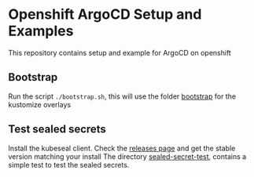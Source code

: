 # Openshift ArgoCD Setup and Examples
This repository contains setup and example for ArgoCD on openshift


## Bootstrap
Run the script ```./bootstrap.sh```, this will use the folder [bootstrap](bootstrap) for the kustomize overlays

## Test sealed secrets
Install the kubeseal client.
Check the [releases page](https://github.com/bitnami-labs/sealed-secrets/releases) and get the stable version matching your install
The directory [sealed-secret-test](sealed-secret-test), contains a simple test to test the sealed secrets.
